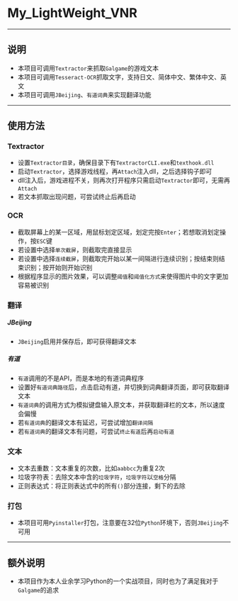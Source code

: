 #  My_LightWeight_VNR
---
## 说明
- 本项目可调用`Textractor`来抓取`Galgame`的游戏文本
- 本项目可调用`Tesseract-OCR`抓取文字，支持日文、简体中文、繁体中文、英文
- 本项目可调用`JBeijing`、`有道词典`来实现翻译功能
---
## 使用方法
### Textractor
- 设置`Textractor目录`，确保目录下有`TextractorCLI.exe`和`texthook.dll`
- 启动`Textractor`，选择游戏线程，再`Attach`注入dll，之后选择钩子即可
- dll注入后，游戏进程不关，则再次打开程序只需启动`Textractor`即可，无需再`Attach`
- 若文本抓取出现问题，可尝试终止后再启动
### OCR
- 截取屏幕上的某一区域，用鼠标划定区域，划定完按`Enter`；若想取消划定操作，按`ESC`键
- 若设置中选择`单次截屏`，则截取完直接显示
- 若设置中选择`连续截屏`，则截取完开始以某一间隔进行连续识别；按结束则结束识别；按开始则开始识别
- 根据程序显示的图片效果，可以调整`阈值`和`阈值化方式`来使得图片中的文字更加容易被识别
### 翻译
##### JBeijing
- `JBeijing`启用并保存后，即可获得翻译文本
##### 有道
- `有道`调用的不是API，而是本地的有道词典程序
- 设置好`有道词典路径`后，点击启动有道，并切换到词典翻译页面，即可获取翻译文本
- `有道词典`的调用方式为模拟键盘输入原文本，并获取翻译栏的文本，所以速度会偏慢
- 若`有道词典`的翻译文本有延迟，可尝试增加`翻译间隔`
- 若`有道词典`的翻译文本有问题，可尝试`终止有道`后再`启动有道`
### 文本
- 文本去重数：文本重复的次数，比如`aabbcc`为重复2次
- 垃圾字符表：去除文本中含的`垃圾字符`，`垃圾字符`以`空格`分隔
- 正则表达式：将正则表达式中的所有`()`部分连接，剩下的去除
### 打包
- 本项目可用`Pyinstaller`打包，注意要在32位`Python`环境下，否则`JBeijing`不可用
---
## 额外说明
- 本项目作为本人业余学习Python的一个实战项目，同时也为了满足我对于`Galgame`的追求